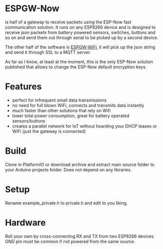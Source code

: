 # ESPGW-Now
is half of a gateway to receive packets using the ESP-Now fast communication solution.
It runs on any ESP8266 device and is designed to receive json packets from battery powered sensors, switches, buttons and so on and send them out through serial to be picked up by a second device.

The other half of the software is <a href="https://github.com/cctweaker/ESPGW-WiFi">ESPGW-WiFi</a>, it will pick up the json string and send it through SSL to a MQTT server.

As far as I know, at least at the moment, this is the only ESP-Now solution published that allows to change the ESP-Now default encryption keys.

# Features
- perfect for infrequent small data transmissions
- no need for full blown WiFi, connects and transmits data instantly
- much faster than other solutions that rely on Wifi
- lower total power consumption, great for battery operated sensors/buttons
- creates a parallel network for IoT without hoarding your DHCP leases or WiFi (just the gateway is connected)


# Build
Clone in PlatformIO or download archive and extract main source folder to your Arduino projects folder.
Does not depend on any libraries.

# Setup
Rename example_private.h to private.h and edit to you liking.

# Hardware
Roll your own by cross-connecting RX and TX from two ESP8266 devices. GND pin must be common if not powered from the same source.

